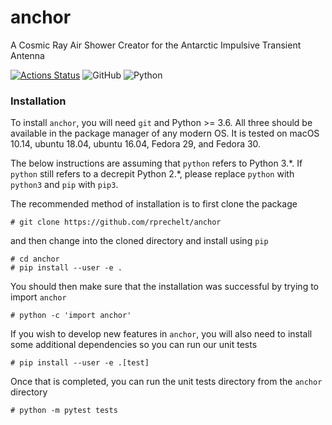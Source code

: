 # anchor

A Cosmic Ray Air Shower Creator for the Antarctic Impulsive Transient Antenna

[![Actions Status](https://github.com/rprechelt/anchor/workflows/CI/badge.svg)](https://github.com/rprechelt/anchor/actions)
![GitHub](https://img.shields.io/github/license/rprechelt/anchor?logoColor=brightgreen)
![Python](https://img.shields.io/badge/python-3.6%20%7C%203.7%20%7C%203.8-blue)

### Installation

To install `anchor`, you will need `git` and Python >= 3.6. All three should be available in the package manager of any modern OS. It is tested on macOS 10.14, ubuntu 18.04, ubuntu 16.04, Fedora 29, and Fedora 30.

The below instructions are assuming that `python` refers to Python 3.\*. If `python` still refers to a decrepit Python 2.\*, please replace `python` with `python3` and `pip` with `pip3`.

The recommended method of installation is to first clone the package

    # git clone https://github.com/rprechelt/anchor
	
and then change into the cloned directory and install using `pip`

    # cd anchor
    # pip install --user -e .
	
You should then make sure that the installation was successful by trying to import `anchor`

    # python -c 'import anchor'

If you wish to develop new features in `anchor`, you will also need to install some additional dependencies so you can run our unit tests

    # pip install --user -e .[test]
	
Once that is completed, you can run the unit tests directory from the `anchor` directory

    # python -m pytest tests



